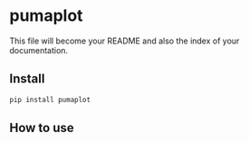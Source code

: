 # pumaplot

<!-- WARNING: THIS FILE WAS AUTOGENERATED! DO NOT EDIT! -->

This file will become your README and also the index of your
documentation.

## Install

``` sh
pip install pumaplot
```

## How to use


